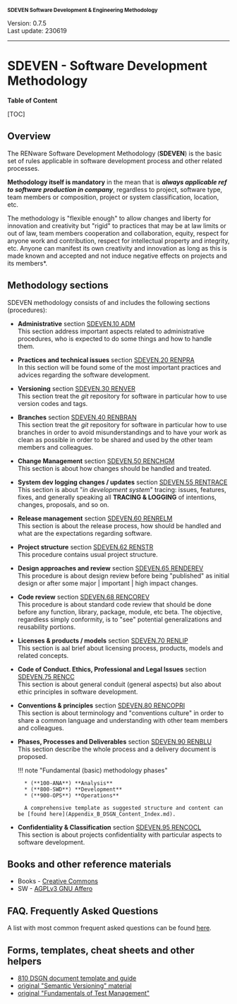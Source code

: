 <small>**SDEVEN Software Development & Engineering Methodology**</small>

Version: 0.7.5<br>
Last update: 230619

***

# SDEVEN - Software Development Methodology

**Table of Content**

[TOC]


## Overview

The RENware Software Development Methodology (**SDEVEN**) is the basic set of rules applicable in software development process and other related processes.

**Methodology itself is mandatory** in the mean that is ***always applicable ref to software production in company***, regardless to project, software type, team members or composition, project or system classification, location, etc.

The methodology is "flexible enough" to allow changes and liberty for innovation and creativity but "rigid" to practices that may be at law limits or out of law, team members cooperation and collaboration, equity, respect for anyone work and contribution, respect for intellectual property and integrity, etc. Anyone can manifest its own creativity and innovation as long as this is made known and accepted and not induce negative effects on projects and its members*.


## Methodology sections

SDEVEN methodology consists of and includes the following sections (procedures):

* **Administrative** section [SDEVEN.10 ADM](SDEVEN.10_ADM.md)<br>
    This section address important aspects related to administrative procedures, who is expected to do some things and how to handle them.

* **Practices and technical issues** section [SDEVEN.20 RENPRA](SDEVEN.20_RENPRA.md)<br>
    In this section will be found some of the most important practices and advices regarding the software development.

* **Versioning** section [SDEVEN.30 RENVER](SDEVEN.30_RENVER.md)<br>
    This section treat the *git* repository for software in particular how to use version codes and tags.

* **Branches** section [SDEVEN.40 RENBRAN](SDEVEN.40_RENBRAN.md)<br>
    This section treat the *git* repository for software in particular how to use branches in order to avoid misunderstandings and to have your work as clean as possible in order to be shared and used by the other team members and colleagues.

* **Change Management** section [SDEVEN.50 RENCHGM](SDEVEN.50_RENCHGM.md)<br>
    This section is about how changes should be handled and treated.

* **System dev logging changes / updates** section [SDEVEN.55 RENTRACE](SDEVEN.55_RENTRACE.md)<br>
    This section is about "*in development system*" tracing: issues, features, fixes, and generally speaking all **TRACING & LOGGING** of intentions, changes, proposals, and so on.

* **Release management** section [SDEVEN.60 RENRELM](SDEVEN.60_RENRELM.md)<br>
    This section is about the release process, how should be handled and what are the expectations regarding software.

* **Project structure** section [SDEVEN.62 RENSTR](SDEVEN.62_RENSTR.md)<br>
    This procedure contains usual project structure.

* **Design approaches and review** section [SDEVEN.65 RENDEREV](SDEVEN.65_RENDEREV.md)<br>
    This procedure is about design review before being "published" as initial design or after some major | important | high impact changes.

* **Code review** section [SDEVEN.68 RENCOREV](SDEVEN.68_RENCOREV.md)<br>
    This procedure is about standard code review that should be done before any function, library, package, module, etc beta.
    The objective, regardless simply conformity, is to "see" potential generalizations and reusability portions.

* **Licenses & products / models** section [SDEVEN.70 RENLIP](SDEVEN.70_RENLIP.md)<br>
    This section is aal brief about licensing process, products, models and related concepts.

* **Code of Conduct. Ethics, Professional and Legal Issues** section [SDEVEN.75 RENCC](SDEVEN.75_RENCC.md)<br>
    This section is about general conduit (general aspects) but also about ethic principles in software development.

* **Conventions & principles** section [SDEVEN.80 RENCOPRI](SDEVEN.80_RENCOPRI.md)<br>
    This section is about terminology and "conventions culture" in order to share a common language and understanding with other team members and colleagues.

* **Phases, Processes and Deliverables** section [SDEVEN.90 RENBLU](SDEVEN.90_RENBLU.md)<br>
    This section describe the whole process and a delivery document is proposed.
    
    !!! note "Fundamental (basic) methodology phases"

        * (**100-ANA**) **Analysis**
        * (**800-SWD**) **Development**
        * (**900-OPS**) **Operations**

        A comprehensive template as suggested structure and content can be [found here](Appendix_B_DSGN_Content_Index.md).

* **Confidentiality & Classification** section [SDEVEN.95 RENCOCL](SDEVEN.95_RENCOCL.md)<br>
    This section is about projects confidentiality with particular aspects to software development.





## Books and other reference materials

* Books - [Creative Commons](https://creativecommons.org/publicdomain/)
* SW - [AGPLv3 GNU Affero](https://www.gnu.org/licenses/agpl-3.0.html)



## FAQ. Frequently Asked Questions

A list with most common frequent asked questions can be found [here](Appendix_Q_faq.md).



## Forms, templates, cheat sheets and other helpers

* [810 DSGN document template and guide](Appendix_B_DSGN_Content_Index.md)
* [original "Semantic Versioning" material](Appendix_A_Semantic_versioning.md)
* [original "Fundamentals of Test Management"](Appendix_D_Fundamentals_of_Test_Management.pdf)

